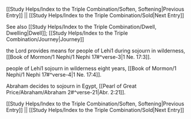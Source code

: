 [[Study Helps/Index to the Triple Combination/Soften, Softening|Previous Entry]]  ||  [[Study Helps/Index to the Triple Combination/Sold|Next Entry]]

 See also [[Study Helps/Index to the Triple Combination/Dwell, Dwelling|Dwell]]; [[Study Helps/Index to the Triple Combination/Journey|Journey]]

 the Lord provides means for people of Lehi1 during sojourn in wilderness, [[Book of Mormon/1 Nephi/1 Nephi 17#^verse-3|1 Ne. 17:3]].

 people of Lehi1 sojourn in wilderness eight years, [[Book of Mormon/1 Nephi/1 Nephi 17#^verse-4|1 Ne. 17:4]].

 Abraham decides to sojourn in Egypt, [[Pearl of Great Price/Abraham/Abraham 2#^verse-21|Abr. 2:21]].

[[Study Helps/Index to the Triple Combination/Soften, Softening|Previous Entry]]  ||  [[Study Helps/Index to the Triple Combination/Sold|Next Entry]]